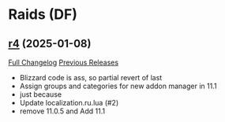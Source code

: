 # <DBM Mod> Raids (DF)

## [r4](https://github.com/DeadlyBossMods/DBM-Dragonflight/tree/r4) (2025-01-08)
[Full Changelog](https://github.com/DeadlyBossMods/DBM-Dragonflight/compare/r3...r4) [Previous Releases](https://github.com/DeadlyBossMods/DBM-Dragonflight/releases)

- Blizzard code is ass, so partial revert of last  
- Assign groups and categories for new addon manager in 11.1  
- just because  
- Update localization.ru.lua (#2)  
- remove 11.0.5 and Add 11.1  

